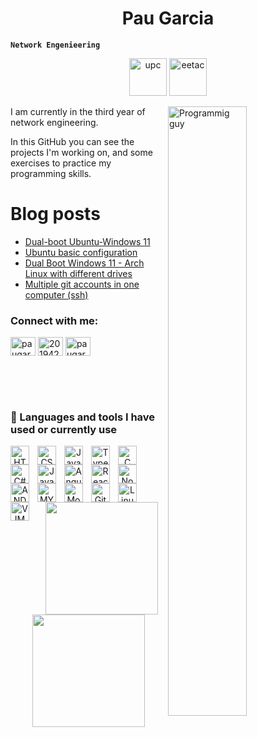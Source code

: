 <h1 align="center">Pau Garcia</h1>

**`Network Engenieering`**
<p align="center">
  <img alt="upc" width="60px" src="https://imgs.search.brave.com/9PrhmIoR2hyH5O0tlI5gevr3xn7N59G8ZvE3hLiXpFI/rs:fit:1200:1200:1/g:ce/aHR0cHM6Ly9nZW9t/YXRpY2Flcy5jb20v/d2ViL3dwLWNvbnRl/bnQvdXBsb2Fkcy8y/MDE1LzA0L3VwYy1s/b2dvLmdpZg.gif"/></a> 
  <img alt="eetac" width="60px" src="https://imgs.search.brave.com/cixlPNyTLJ3OUhMybXBWC_2fuIVu6x1SQhqvdHKsMgg/rs:fit:400:400:1/g:ce/aHR0cHM6Ly9wYnMu/dHdpbWcuY29tL3By/b2ZpbGVfaW1hZ2Vz/LzEwNTU0OTQ1OTQw/MzU3MDM4MDgvbTM2/LVA5YjdfNDAweDQw/MC5qcGc"/></a> 
 </p>
 


<img align=right alt="Programmig guy" width="50%" src="https://media.giphy.com/media/M9kgjEsLG6LMbYC9dl/giphy.gif" />
<p align=left>
 I am currently in the third year of network engineering.
 </p>
 <p align=left>
 In this GitHub you can see the projects I'm working on, and some exercises to practice my programming skills.
 </p>
 
 # Blog posts

<!-- BLOG-POST-LIST:START -->
- [Dual-boot Ubuntu-Windows 11](https://dev.to/paugarcia32/dual-boot-ubuntu-windows-11-4n69)
- [Ubuntu basic configuration](https://dev.to/paugarcia32/ubuntu-basic-configuration-50i6)
- [Dual Boot Windows 11 - Arch Linux with different drives](https://dev.to/paugarcia32/dual-boot-windows-11-arch-linux-with-different-drives-2h08)
- [Multiple git accounts in one computer &lpar;ssh&rpar;](https://dev.to/paugarcia32/multiple-git-accounts-in-one-computer-ssh-26kl)
<!-- BLOG-POST-LIST:END -->
 

 
<h3 align="left">Connect with me:</h3>
<p align="left">
<a href="https://dev.to/paugarcia32" target="blank"><img align="center" src="https://raw.githubusercontent.com/rahuldkjain/github-profile-readme-generator/master/src/images/icons/Social/devto.svg" alt="paugarcia32" height="30" width="40" /></a>
<a href="https://stackoverflow.com/users/20194206" target="blank"><img align="center" src="https://raw.githubusercontent.com/rahuldkjain/github-profile-readme-generator/master/src/images/icons/Social/stack-overflow.svg" alt="20194206" height="30" width="40" /></a>
<a href="https://www.leetcode.com/paugarcia32" target="blank"><img align="center" src="https://raw.githubusercontent.com/rahuldkjain/github-profile-readme-generator/master/src/images/icons/Social/leet-code.svg" alt="paugarcia32" height="30" width="40" /></a>
</p>



<br/>
<br/>
<br/>







### 🧰 Languages and tools I have used or currently use

<!-- WEB -->
<div align=center>
<img align="left" alt="HTML" width="30px" style="padding-right:10px;" src="https://cdn.jsdelivr.net/gh/devicons/devicon/icons/html5/html5-plain.svg" />
<img align="left" alt="CSS" width="30px" style="padding-right:10px;" src="https://cdn.jsdelivr.net/gh/devicons/devicon/icons/css3/css3-plain.svg" />
<img align="left" alt="JavaScript" width="30px" style="padding-right:10px;" src="https://cdn.jsdelivr.net/gh/devicons/devicon/icons/javascript/javascript-plain.svg" />
<img align="left" alt="TypeScript" width="30px" style="padding-right:10px;" src="https://cdn.jsdelivr.net/gh/devicons/devicon/icons/typescript/typescript-plain.svg" />
<img align="left" alt="C" width="30px" style="padding-right:10px;" img src="https://cdn.jsdelivr.net/gh/devicons/devicon/icons/c/c-plain.svg" />
<img align="left" alt="C#" width="30px" style="padding-right:10px;" img src="https://cdn.jsdelivr.net/gh/devicons/devicon/icons/csharp/csharp-plain.svg" />
<img align="left" alt="Java" width="30px" style="padding-right:10px;" src="https://cdn.jsdelivr.net/gh/devicons/devicon/icons/java/java-original.svg"/>
<img align="left" alt="Angular" width="30px" style="padding-right:10px;" src="https://cdn.jsdelivr.net/gh/devicons/devicon/icons/angularjs/angularjs-plain.svg" />
<img align="left" alt="React" width="30px" style="padding-right:10px;" src="https://cdn.jsdelivr.net/gh/devicons/devicon/icons/react/react-original.svg" />
<img align="left" alt="NodeJS" width="30px" style="padding-right:10px;" src="https://cdn.jsdelivr.net/gh/devicons/devicon/icons/nodejs/nodejs-original.svg" />
<img align="left" alt="ANDROID" width="30px" style="padding-right:10px;" img src="https://cdn.jsdelivr.net/gh/devicons/devicon/icons/android/android-plain.svg" />
<img align="left" alt="MYSQL" width="30px" style="padding-right:10px;" img src="https://cdn.jsdelivr.net/gh/devicons/devicon/icons/mysql/mysql-original-wordmark.svg" />
<img align="left" alt="MongoDB" width="30px" style="padding-right:10px;" img src="https://cdn.jsdelivr.net/gh/devicons/devicon/icons/mongodb/mongodb-original-wordmark.svg" />
<img align="left" alt="Git" width="30px" style="padding-right:10px;" src="https://cdn.jsdelivr.net/gh/devicons/devicon/icons/git/git-original.svg" />
<img align="left" alt="Linux" width="30px" style="padding-right:10px;" src="https://cdn.jsdelivr.net/gh/devicons/devicon/icons/linux/linux-original.svg" />
<img align="left" alt="VIM" width="30px" style="padding-right:10px;" img src="https://cdn.jsdelivr.net/gh/devicons/devicon/icons/vim/vim-original.svg" />
</div>

<br/>

                      
#


<div align=center>
  <a href="(https://github.com/paugarcia32)">
<img height="180em" src="https://github-readme-stats.vercel.app/api?username=paugarcia32&show_icons=true&theme=tokyonight"/>
<img height="180em" src="https://github-readme-stats.vercel.app/api/top-langs/?username=paugarcia32&layout=compact&show_icons=true&theme=tokyonight"/></div>

